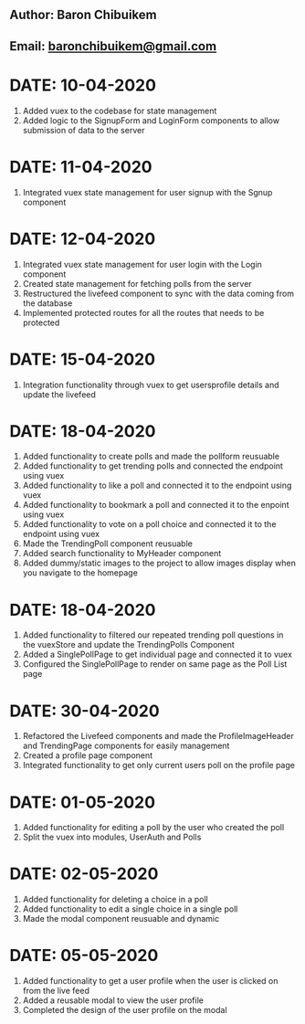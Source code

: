 ## **Author**: Baron Chibuikem

## **Email**: baronchibuikem@gmail.com

# **DATE**: 10-04-2020

1. Added vuex to the codebase for state management
2. Added logic to the SignupForm and LoginForm components to allow submission of data to the server

# **DATE**: 11-04-2020

1. Integrated vuex state management for user signup with the Sgnup component

# **DATE**: 12-04-2020

1. Integrated vuex state management for user login with the Login component
2. Created state management for fetching polls from the server
3. Restructured the livefeed component to sync with the data coming from the database
4. Implemented protected routes for all the routes that needs to be protected

# **DATE**: 15-04-2020

1. Integration functionality through vuex to get usersprofile details and update the livefeed

# **DATE**: 18-04-2020

1. Added functionality to create polls and made the pollform reusuable
2. Added functionality to get trending polls and connected the endpoint using vuex
3. Added functionality to like a poll and connected it to the endpoint using vuex
4. Added functionality to bookmark a poll and connected it to the enpoint using vuex
5. Added functionality to vote on a poll choice and connected it to the endpoint using vuex
6. Made the TrendingPoll component reusuable
7. Added search functionality to MyHeader component
8. Added dummy/static images to the project to allow images display when you navigate to the homepage

# **DATE**: 18-04-2020

1. Added functionality to filtered our repeated trending poll questions in the vuexStore and update the TrendingPolls Component
2. Added a SinglePollPage to get individual page and connected it to vuex
3. Configured the SinglePollPage to render on same page as the Poll List page

# **DATE**: 30-04-2020

1. Refactored the Livefeed components and made the ProfileImageHeader and TrendingPage components for easily management
2. Created a profile page component
3. Integrated functionality to get only current users poll on the profile page

# **DATE**: 01-05-2020

1. Added functionality for editing a poll by the user who created the poll
2. Split the vuex into modules, UserAuth and Polls

# **DATE**: 02-05-2020

1. Added functionality for deleting a choice in a poll
2. Added functionality to edit a single choice in a single poll
3. Made the modal component reusuable and dynamic

# **DATE**: 05-05-2020

1. Added functionality to get a user profile when the user is clicked on from the live feed
2. Added a reusable modal to view the user profile
3. Completed the design of the user profile on the modal
